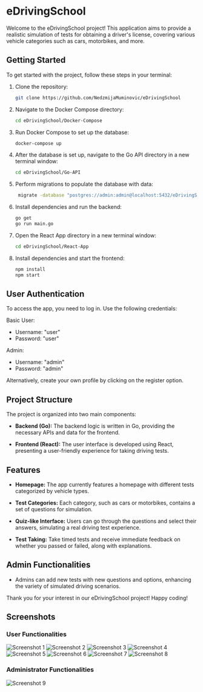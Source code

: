 # eDrivingSchool

Welcome to the eDrivingSchool project! This application aims to provide a realistic simulation of tests for obtaining a driver's license, covering various vehicle categories such as cars, motorbikes, and more.

## Getting Started

To get started with the project, follow these steps in your terminal:

1. Clone the repository:

    ```bash
    git clone https://github.com/NedzmijaMuminovic/eDrivingSchool
    ```

2. Navigate to the Docker Compose directory:

    ```bash
    cd eDrivingSchool/Docker-Compose
    ```

3. Run Docker Compose to set up the database:

    ```bash
    docker-compose up
    ```

4. After the database is set up, navigate to the Go API directory in a new terminal window:

    ```bash
    cd eDrivingSchool/Go-API
    ```

5. Perform migrations to populate the database with data:

   ```bash
    migrate -database "postgres://admin:admin@localhost:5432/eDrivingSchoolDB?sslmode=disable" -path migrations up
    ```

6. Install dependencies and run the backend:

    ```bash
    go get
    go run main.go
    ```

7. Open the React App directory in a new terminal window:

    ```bash
    cd eDrivingSchool/React-App
    ```

8. Install dependencies and start the frontend:

    ```bash
    npm install
    npm start
    ```

## User Authentication
To access the app, you need to log in. Use the following credentials:

Basic User: 
- Username: "user"
- Password: "user"

Admin: 
- Username: "admin" 
- Password: "admin"

Alternatively, create your own profile by clicking on the register option.
 
## Project Structure

The project is organized into two main components:

- **Backend (Go):** The backend logic is written in Go, providing the necessary APIs and data for the frontend.

- **Frontend (React):** The user interface is developed using React, presenting a user-friendly experience for taking driving tests.

## Features

- **Homepage:** The app currently features a homepage with different tests categorized by vehicle types.

- **Test Categories:** Each category, such as cars or motorbikes, contains a set of questions for simulation.

- **Quiz-like Interface:** Users can go through the questions and select their answers, simulating a real driving test experience.

- **Test Taking:** Take timed tests and receive immediate feedback on whether you passed or failed, along with explanations.

## Admin Functionalities
- Admins can add new tests with new questions and options, enhancing the variety of simulated driving scenarios.

Thank you for your interest in our eDrivingSchool project! Happy coding!

## Screenshots
### User Functionalities
![Screenshot 1](Screenshots/1.png)
![Screenshot 2](Screenshots/2.png)
![Screenshot 3](Screenshots/3.png)
![Screenshot 4](Screenshots/4.png)
![Screenshot 5](Screenshots/5.png)
![Screenshot 6](Screenshots/6.png)
![Screenshot 7](Screenshots/7.png)
![Screenshot 8](Screenshots/8.png)

### Administrator Functionalities
![Screenshot 9](Screenshots/9.png)
